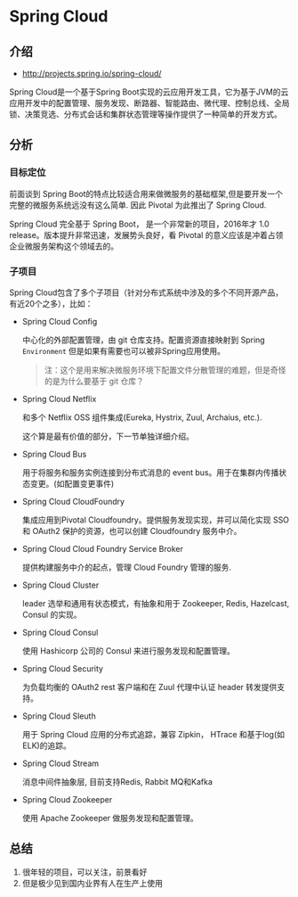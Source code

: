 # Spring Cloud

## 介绍

- http://projects.spring.io/spring-cloud/

Spring Cloud是一个基于Spring Boot实现的云应用开发工具，它为基于JVM的云应用开发中的配置管理、服务发现、断路器、智能路由、微代理、控制总线、全局锁、决策竞选、分布式会话和集群状态管理等操作提供了一种简单的开发方式。

## 分析

### 目标定位

前面谈到 Spring Boot的特点比较适合用来做微服务的基础框架,但是要开发一个完整的微服务系统远没有这么简单. 因此 Pivotal 为此推出了 Spring Cloud.

Spring Cloud 完全基于 Spring Boot， 是一个非常新的项目，2016年才 1.0 release。版本提升非常迅速，发展势头良好，看 Pivotal 的意义应该是冲着占领企业微服务架构这个领域去的。

### 子项目

Spring Cloud包含了多个子项目（针对分布式系统中涉及的多个不同开源产品，有近20个之多），比如：

- Spring Cloud Config

	中心化的外部配置管理，由 git 仓库支持。配置资源直接映射到 Spring `Environment` 但是如果有需要也可以被非Spring应用使用。
    > 注：这个是用来解决微服务环境下配置文件分散管理的难题，但是奇怪的是为什么要基于 git 仓库？

- Spring Cloud Netflix

	和多个 Netflix OSS 组件集成(Eureka, Hystrix, Zuul, Archaius, etc.).

    这个算是最有价值的部分，下一节单独详细介绍。

- Spring Cloud Bus

	用于将服务和服务实例连接到分布式消息的 event bus。用于在集群内传播状态变更。(如配置变更事件)

- Spring Cloud CloudFoundry

	集成应用到Pivotal Cloudfoundry。提供服务发现实现，并可以简化实现 SSO 和 OAuth2 保护的资源，也可以创建 Cloudfoundry 服务中介。

- Spring Cloud Cloud Foundry Service Broker

	提供构建服务中介的起点，管理 Cloud Foundry 管理的服务.

- Spring Cloud Cluster

	leader 选举和通用有状态模式，有抽象和用于 Zookeeper, Redis, Hazelcast, Consul 的实现。

- Spring Cloud Consul

	使用 Hashicorp 公司的 Consul 来进行服务发现和配置管理。

- Spring Cloud Security

	为负载均衡的 OAuth2 rest 客户端和在 Zuul 代理中认证 header 转发提供支持。

- Spring Cloud Sleuth

	用于 Spring Cloud 应用的分布式追踪，兼容 Zipkin， HTrace 和基于log(如 ELK)的追踪。

- Spring Cloud Stream

	消息中间件抽象层, 目前支持Redis, Rabbit MQ和Kafka

- Spring Cloud Zookeeper

	使用 Apache Zookeeper 做服务发现和配置管理。

## 总结

1. 很年轻的项目，可以关注，前景看好
2. 但是极少见到国内业界有人在生产上使用

